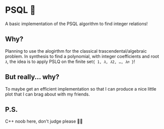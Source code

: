 # PSQL 🦉

A basic implementation of the PSQL algorithm to find integer relations!

## Why?

Planning to use the alogirthm for the classical trascendental/algebraic problem.
In synthesis to find a polynomial, with integer coefficients and root `𝜆`, the idea is to apply PSLQ on the finite set`{ 1, 𝜆, 𝜆2, …, 𝜆𝑛 }`!

## But really... why?

To maybe get an efficient implementation so that I can produce a nice little plot that I can brag about with my friends.

## P.S.

C++ noob here, don't judge please 🙏🏻
